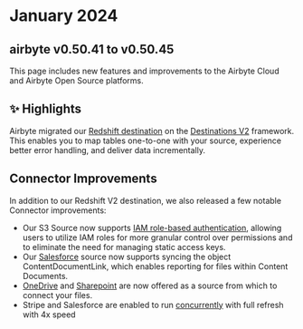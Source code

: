 # January 2024
## airbyte v0.50.41 to v0.50.45

This page includes new features and improvements to the Airbyte Cloud and Airbyte Open Source platforms.

## ✨ Highlights

Airbyte migrated our [Redshift destination](https://github.com/airbytehq/airbyte/pull/34077) on the [Destinations V2](./upgrading_to_destinations_v2) framework. This enables you to map tables one-to-one with your source, experience better error handling, and deliver data incrementally. 

## Connector Improvements

In addition to our Redshift V2 destination, we also released a few notable Connector improvements:

 - Our S3 Source now supports [IAM role-based authentication](https://github.com/airbytehq/airbyte/pull/33818), allowing users to utilize IAM roles for more granular control over permissions and to eliminate the need for managing static access keys. 
 - Our [Salesforce](https://github.com/airbytehq/airbyte/issues/30819) source now supports syncing the object ContentDocumentLink, which enables reporting for files within Content Documents.
 - [OneDrive](https://docs.airbyte.com/integrations/sources/microsoft-onedrive) and [Sharepoint](https://github.com/airbytehq/airbyte/pull/33537) are now offered as a source from which to connect your files.
 - Stripe and Salesforce are enabled to run [concurrently](https://github.com/airbytehq/airbyte/pull/34454) with full refresh with 4x speed
 
